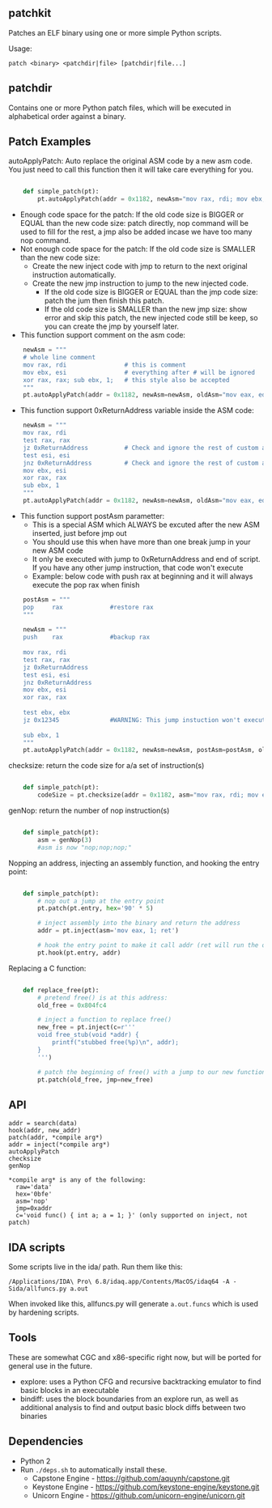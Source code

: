 patchkit
----
Patches an ELF binary using one or more simple Python scripts.

Usage:

    patch <binary> <patchdir|file> [patchdir|file...]


patchdir
----
Contains one or more Python patch files, which will be executed in alphabetical order against a binary.


Patch Examples
----

autoApplyPatch: Auto replace the original ASM code by a new asm code. You just need to call this function then it will take care everything for you.
```python

    def simple_patch(pt):
        pt.autoApplyPatch(addr = 0x1182, newAsm="mov rax, rdi; mov ebx, esi", oldAsm="mov eax, edi; mov ebx, esi", desc="")
```
- Enough code space for the patch: If the old code size is BIGGER or EQUAL than the new code size: patch directly, nop command will be used to fill for the rest, a jmp also be added incase we have too many nop command.
- Not enough code space for the patch: If the old code size is SMALLER than the new code size:
    + Create the new inject code with jmp to return to the next original instruction automatically.
    + Create the new jmp instruction to jump to the new injected code.
        * If the old code size is BIGGER or EQUAL than the jmp code size: patch the jum then finish this patch.
        * If the old code size is SMALLER than the new jmp size: show error and skip this patch, the new injected code still be keep, so you can create the jmp by yourself later.
- This function support comment on the asm code:
```python
    newAsm = """
    # whole line comment
    mov rax, rdi                # this is comment
    mov ebx, esi                # everything after # will be ignored
    xor rax, rax; sub ebx, 1;   # this style also be accepted
    """
    pt.autoApplyPatch(addr = 0x1182, newAsm=newAsm, oldAsm="mov eax, edi; mov ebx, esi", desc="")
```
- This function support 0xReturnAddress variable inside the ASM code:
```python
    newAsm = """
    mov rax, rdi
    test rax, rax
    jz 0xReturnAddress          # Check and ignore the rest of custom asm code
    test esi, esi
    jnz 0xReturnAddress         # Check and ignore the rest of custom asm code
    mov ebx, esi
    xor rax, rax
    sub ebx, 1
    """
    pt.autoApplyPatch(addr = 0x1182, newAsm=newAsm, oldAsm="mov eax, edi; mov ebx, esi", desc="")
```
- This function support postAsm parametter:
    + This is a special ASM which ALWAYS be excuted after the new ASM inserted, just before jmp out
    + You should use this when have more than one break jump in your new ASM code
    + It only be executed with jump to 0xReturnAddress and end of script. If you have any other jump instruction, that code won't execute
    + Example: below code with push rax at beginning and it will always execute the pop rax when finish
```python
    postAsm = """
    pop     rax             #restore rax
    """
    
    newAsm = """
    push    rax             #backup rax
    
    mov rax, rdi
    test rax, rax
    jz 0xReturnAddress         
    test esi, esi
    jnz 0xReturnAddress
    mov ebx, esi
    xor rax, rax    
    
    test ebx, ebx
    jz 0x12345              #WARNING: This jump instuction won't execute the postAsm, so some time it will cause error, such as this case it's missing a POP command
    
    sub ebx, 1
    """
    pt.autoApplyPatch(addr = 0x1182, newAsm=newAsm, postAsm=postAsm, oldAsm="mov eax, edi; mov ebx, esi", desc="")
```

checksize: return the code size for a/a set of instruction(s)

```python

    def simple_patch(pt):
        codeSize = pt.checksize(addr = 0x1182, asm="mov rax, rdi; mov ebx, esi", is_asm=True)
```
genNop: return the number of nop instruction(s)
```python

    def simple_patch(pt):
        asm = genNop(3)
        #asm is now "nop;nop;nop;"
```
Nopping an address, injecting an assembly function, and hooking the entry point:
```python

    def simple_patch(pt):
        # nop out a jump at the entry point
        pt.patch(pt.entry, hex='90' * 5)

        # inject assembly into the binary and return the address
        addr = pt.inject(asm='mov eax, 1; ret')

        # hook the entry point to make it call addr (ret will run the original entry point)
        pt.hook(pt.entry, addr)
```
Replacing a C function:
```python

    def replace_free(pt):
        # pretend free() is at this address:
        old_free = 0x804fc4

        # inject a function to replace free()
        new_free = pt.inject(c=r'''
        void free_stub(void *addr) {
            printf("stubbed free(%p)\n", addr);
        }
        ''')

        # patch the beginning of free() with a jump to our new function
        pt.patch(old_free, jmp=new_free)
```

API
----
    addr = search(data)
    hook(addr, new_addr)
    patch(addr, *compile arg*)
    addr = inject(*compile arg*)
    autoApplyPatch
    checksize
    genNop

    *compile arg* is any of the following:
      raw='data'
      hex='0bfe'
      asm='nop'
      jmp=0xaddr
      c='void func() { int a; a = 1; }' (only supported on inject, not patch)


IDA scripts
----
Some scripts live in the ida/ path. Run them like this:

    /Applications/IDA\ Pro\ 6.8/idaq.app/Contents/MacOS/idaq64 -A -Sida/allfuncs.py a.out

When invoked like this, allfuncs.py will generate `a.out.funcs` which is used by hardening scripts.


Tools
----
These are somewhat CGC and x86-specific right now, but will be ported for general use in the future.

- explore: uses a Python CFG and recursive backtracking emulator to find basic blocks in an executable
- bindiff: uses the block boundaries from an explore run, as well as additional analysis to find and output basic block diffs between two binaries


Dependencies
----
- Python 2
- Run `./deps.sh` to automatically install these.
  - Capstone Engine - https://github.com/aquynh/capstone.git
  - Keystone Engine - https://github.com/keystone-engine/keystone.git
  - Unicorn Engine  - https://github.com/unicorn-engine/unicorn.git
